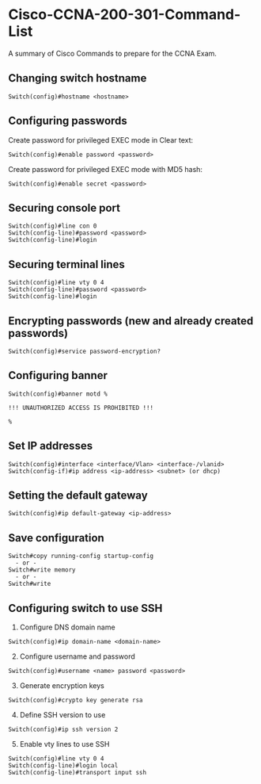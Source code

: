 # Cisco-CCNA-200-301-Command-List
A summary of Cisco Commands to prepare for the CCNA Exam.

## Changing switch hostname
`Switch(config)#hostname <hostname>`

## Configuring passwords
Create password for privileged EXEC mode in Clear text:

`Switch(config)#enable password <password>`

Create password for privileged EXEC mode with MD5 hash:

`Switch(config)#enable secret <password>`

## Securing console port
```
Switch(config)#line con 0
Switch(config-line)#password <password>
Switch(config-line)#login
```

## Securing terminal lines
```
Switch(config)#line vty 0 4
Switch(config-line)#password <password>
Switch(config-line)#login
```

## Encrypting passwords (new and already created passwords)
``Switch(config)#service password-encryption?``

## Configuring banner
```
Switch(config)#banner motd %

!!! UNAUTHORIZED ACCESS IS PROHIBITED !!!

%
```

## Set IP addresses
```
Switch(config)#interface <interface/Vlan> <interface-/vlanid>
Switch(config-if)#ip address <ip-address> <subnet> (or dhcp)
```

## Setting the default gateway
``Switch(config)#ip default-gateway <ip-address>``

## Save configuration
```
Switch#copy running-config startup-config
  - or -
Switch#write memory
  - or -
Switch#write
```

## Configuring switch to use SSH
1. Configure DNS domain name

``Switch(config)#ip domain-name <domain-name>``

2. Configure username and password

``Switch(config)#username <name> password <password>``

3. Generate encryption keys

``Switch(config)#crypto key generate rsa``

4. Define SSH version to use

``Switch(config)#ip ssh version 2``

5. Enable vty lines to use SSH

```
Switch(config)#line vty 0 4
Switch(config-line)#login local
Switch(config-line)#transport input ssh
```
